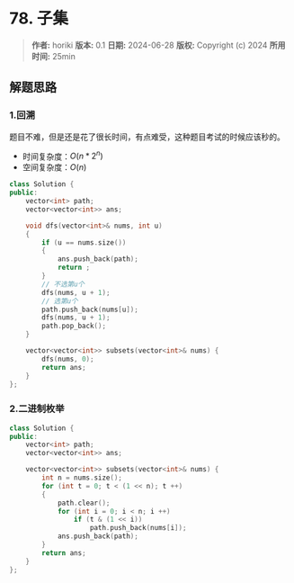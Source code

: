 # 78. 子集

> **作者:** horiki
> **版本:** 0.1
> **日期:** 2024-06-28
> **版权:** Copyright (c) 2024
> **所用时间:** 25min

## 解题思路
### 1.回溯

题目不难，但是还是花了很长时间，有点难受，这种题目考试的时候应该秒的。

- 时间复杂度：$O(n * 2^n)$
- 空间复杂度：$O(n)$

```C++
class Solution {
public:
    vector<int> path;
    vector<vector<int>> ans;

    void dfs(vector<int>& nums, int u)
    {
        if (u == nums.size()) 
        {
            ans.push_back(path);
            return ;
        }
        // 不选第u个
        dfs(nums, u + 1);
        // 选第u个
        path.push_back(nums[u]);
        dfs(nums, u + 1);
        path.pop_back();
    }

    vector<vector<int>> subsets(vector<int>& nums) {
        dfs(nums, 0);
        return ans;
    }
};
```

### 2.二进制枚举

```C++
class Solution {
public:
    vector<int> path;
    vector<vector<int>> ans;

    vector<vector<int>> subsets(vector<int>& nums) {
        int n = nums.size();
        for (int t = 0; t < (1 << n); t ++)
        {
            path.clear();
            for (int i = 0; i < n; i ++)
                if (t & (1 << i))
                    path.push_back(nums[i]);
            ans.push_back(path);
        }
        return ans;
    }
};
```